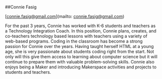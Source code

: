 ##Connie Fasig

[connie.fasig@gmail.com](mailto: connie.fasig@gmail.com)

For the past 3 years, Connie has worked with K-6 students and teachers as a Technology Integration Coach. In this position, Connie plans, creates, and co-teachers technology based lessons with teachers using a variety of web-based programs. Coding in the classroom has become a strong passion for Connie over the years. Having taught herself HTML at a young age, she is very passionate about students coding right from the start. Not only will this give them access to learning about computer science but it will continue to prepare them with valuable problem-solving skills. Connie also enjoys being a Maker and introducing Makerspace activities and projects to students and teachers.
